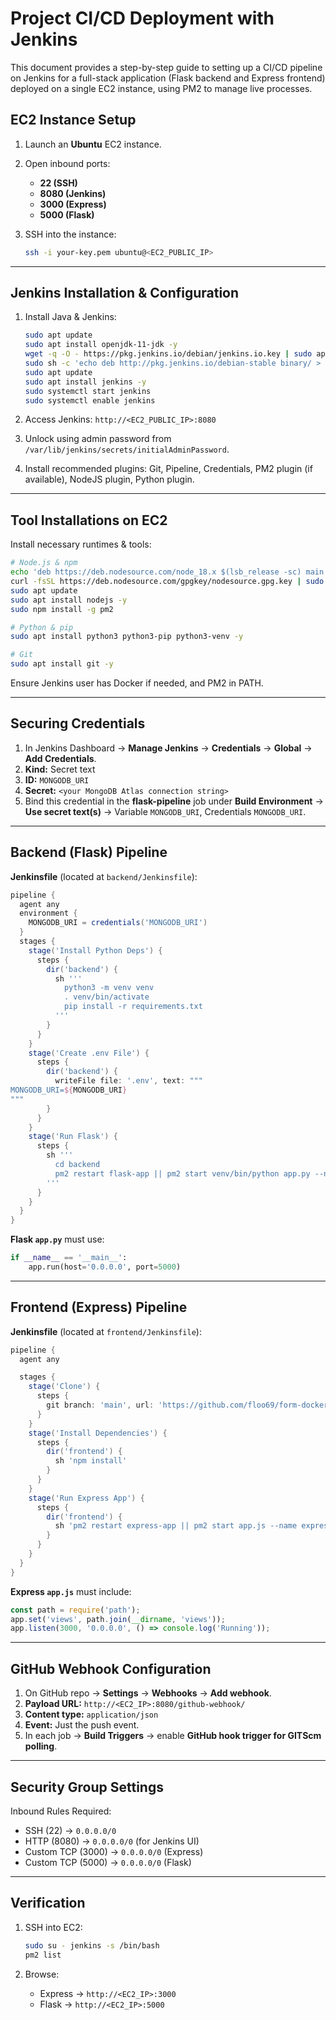 # Project CI/CD Deployment with Jenkins

This document provides a step-by-step guide to setting up a CI/CD pipeline on Jenkins for a full-stack application (Flask backend and Express frontend) deployed on a single EC2 instance, using PM2 to manage live processes.

## EC2 Instance Setup

1. Launch an **Ubuntu** EC2 instance.
2. Open inbound ports:

   * **22 (SSH)**
   * **8080 (Jenkins)**
   * **3000 (Express)**
   * **5000 (Flask)**
3. SSH into the instance:

   ```bash
   ssh -i your-key.pem ubuntu@<EC2_PUBLIC_IP>
   ```

---

## Jenkins Installation & Configuration

1. Install Java & Jenkins:

   ```bash
   sudo apt update
   sudo apt install openjdk-11-jdk -y
   wget -q -O - https://pkg.jenkins.io/debian/jenkins.io.key | sudo apt-key add -
   sudo sh -c 'echo deb http://pkg.jenkins.io/debian-stable binary/ > /etc/apt/sources.list.d/jenkins.list'
   sudo apt update
   sudo apt install jenkins -y
   sudo systemctl start jenkins
   sudo systemctl enable jenkins
   ```
2. Access Jenkins: `http://<EC2_PUBLIC_IP>:8080`
3. Unlock using admin password from `/var/lib/jenkins/secrets/initialAdminPassword`.
4. Install recommended plugins: Git, Pipeline, Credentials, PM2 plugin (if available), NodeJS plugin, Python plugin.

---

## Tool Installations on EC2

Install necessary runtimes & tools:

```bash
# Node.js & npm
echo 'deb https://deb.nodesource.com/node_18.x $(lsb_release -sc) main' | sudo tee /etc/apt/sources.list.d/nodesource.list
curl -fsSL https://deb.nodesource.com/gpgkey/nodesource.gpg.key | sudo apt-key add -
sudo apt update
sudo apt install nodejs -y
sudo npm install -g pm2

# Python & pip
sudo apt install python3 python3-pip python3-venv -y

# Git
sudo apt install git -y
```

Ensure Jenkins user has Docker if needed, and PM2 in PATH.

---

## Securing Credentials

1. In Jenkins Dashboard → **Manage Jenkins** → **Credentials** → **Global** → **Add Credentials**.
2. **Kind:** Secret text
3. **ID:** `MONGODB_URI`
4. **Secret:** `<your MongoDB Atlas connection string>`
5. Bind this credential in the **flask-pipeline** job under **Build Environment** → **Use secret text(s)** → Variable `MONGODB_URI`, Credentials `MONGODB_URI`.

---

## Backend (Flask) Pipeline

**Jenkinsfile** (located at `backend/Jenkinsfile`):

```groovy
pipeline {
  agent any
  environment {
    MONGODB_URI = credentials('MONGODB_URI')
  }
  stages {
    stage('Install Python Deps') {
      steps {
        dir('backend') {
          sh '''
            python3 -m venv venv
            . venv/bin/activate
            pip install -r requirements.txt
          '''
        }
      }
    }
    stage('Create .env File') {
      steps {
        dir('backend') {
          writeFile file: '.env', text: """
MONGODB_URI=${MONGODB_URI}
"""
        }
      }
    }
    stage('Run Flask') {
      steps {
        sh '''
          cd backend
          pm2 restart flask-app || pm2 start venv/bin/python app.py --name flask-app
        '''
      }
    }
  }
}
```

**Flask `app.py`** must use:

```python
if __name__ == '__main__':
    app.run(host='0.0.0.0', port=5000)
```

---

## Frontend (Express) Pipeline

**Jenkinsfile** (located at `frontend/Jenkinsfile`):

```groovy
pipeline {
  agent any

  stages {
    stage('Clone') {
      steps {
        git branch: 'main', url: 'https://github.com/floo69/form-docker.git'
      }
    }
    stage('Install Dependencies') {
      steps {
        dir('frontend') {
          sh 'npm install'
        }
      }
    }
    stage('Run Express App') {
      steps {
        dir('frontend') {
          sh 'pm2 restart express-app || pm2 start app.js --name express-app'
        }
      }
    }
  }
}
```

**Express `app.js`** must include:

```js
const path = require('path');
app.set('views', path.join(__dirname, 'views'));
app.listen(3000, '0.0.0.0', () => console.log('Running'));
```

---

## GitHub Webhook Configuration

1. On GitHub repo → **Settings** → **Webhooks** → **Add webhook**.
2. **Payload URL:** `http://<EC2_IP>:8080/github-webhook/`
3. **Content type:** `application/json`
4. **Event:** Just the push event.
5. In each job → **Build Triggers** → enable **GitHub hook trigger for GITScm polling**.

---

## Security Group Settings

Inbound Rules Required:

* SSH (22) → `0.0.0.0/0`
* HTTP (8080) → `0.0.0.0/0` (for Jenkins UI)
* Custom TCP (3000) → `0.0.0.0/0` (Express)
* Custom TCP (5000) → `0.0.0.0/0` (Flask)

---

## Verification

1. SSH into EC2:

   ```bash
   sudo su - jenkins -s /bin/bash
   pm2 list
   ```
2. Browse:

   * Express → `http://<EC2_IP>:3000`
   * Flask   → `http://<EC2_IP>:5000`

